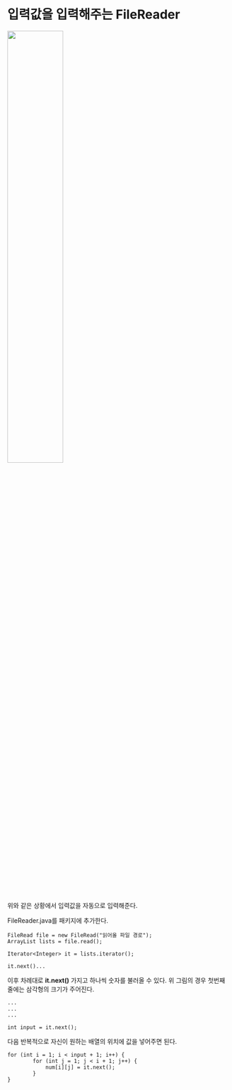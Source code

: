 # 입력값을 입력해주는 FileReader
<img src="https://github.com/jhoon07/-java-FileReader/blob/master/problem.png" width="50%" height="50%" />


위와 같은 상황에서 입력값을 자동으로 입력해준다.

FileReader.java를 패키지에 추가한다.


```
FileRead file = new FileRead("읽어올 파일 경로");
ArrayList lists = file.read();
        
Iterator<Integer> it = lists.iterator();
        
it.next()...
```

이후 차례대로 **it.next()** 가지고 하나씩 숫자를 불러올 수 있다.
위 그림의 경우 첫번째 줄에는 삼각형의 크기가 주어진다.

```
...
...
...

int input = it.next();
```

다음 반복적으로 자신이 원하는 배열의 위치에 값을 넣어주면 된다.

```
for (int i = 1; i < input + 1; i++) {
		for (int j = 1; j < i + 1; j++) {
		    num[i][j] = it.next();
		}
}

```
